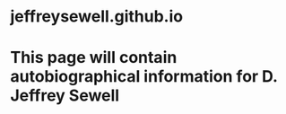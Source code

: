 # jeffreysewell.github.io
# This page will contain autobiographical information for D. Jeffrey Sewell
